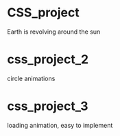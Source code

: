 # CSS_project
Earth is revolving around the sun
# css_project_2 
 circle animations
# css_project_3
 loading animation, easy to implement
